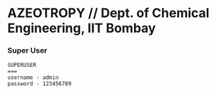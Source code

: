 # AZEOTROPY // Dept. of Chemical Engineering, IIT Bombay

### Super User

```
SUPERUSER
===
username - admin
password - 123456789
```

